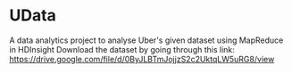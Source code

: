 # UData
A data analytics project to analyse Uber's given dataset using MapReduce in HDInsight
Download the dataset by going through this link: https://drive.google.com/file/d/0ByJLBTmJojjzS2c2UktqLW5uRG8/view
